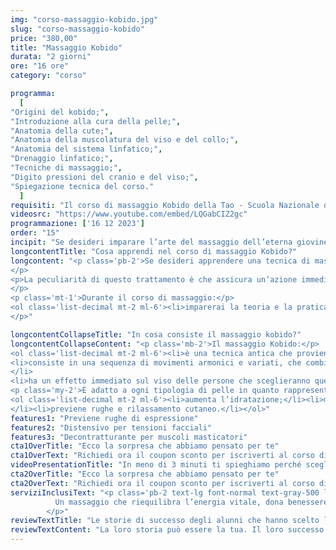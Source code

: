 ```yaml
---
img: "corso-massaggio-kobido.jpg"
slug: "corso-massaggio-kobido"
price: "380,00"
title: "Massaggio Kobido"
durata: "2 giorni"
ore: "16 ore"
category: "corso"

programma:
  [
"Origini del kobido;",
"Introduzione alla cura della pelle;",
"Anatomia della cute;",
"Anatomia della muscolatura del viso e del collo;",
"Anatomia del sistema linfatico;",
"Drenaggio linfatico;",
"Tecniche di massaggio;",
"Digito pressioni del cranio e del viso;",
"Spiegazione tecnica del corso."
  ]
requisiti: "Il corso di massaggio Kobido della Tao - Scuola Nazionale di Massaggio è aperto a chi ha già un’esperienza di base precedente, soprattutto una conoscenza delle tecniche del massaggio base classico svedese, quali sfioramento, frizioni, impastamenti, vibrazioni e percussioni, in tutte le loro varianti. É consigliabile avere anche una conoscenza del trattamento di Linfodrenaggio Vodder."
videosrc: "https://www.youtube.com/embed/LQGabCIZ2gc"
programmazione: ['16 12 2023']   
order: "15" 
incipit: "Se desideri imparare l’arte del massaggio dell’eterna giovinezza, questo è il corso ideale per te. Scopri subito la tecnica di massaggio Kobido."
longcontentTitle: "Cosa apprendi nel corso di massaggio Kobido?"            
longcontent: "<p class='pb-2'>Se desideri apprendere una tecnica di massaggio che agisce in profondità sui muscoli del viso, del collo, del décolleté e della testa, con effetti liftanti e rilassanti, questo è il corso giusto per te. 
</p> 
<p>La peculiarità di questo trattamento è che assicura un’azione immediata: basterà alzarsi dal lettino (o meglio ancora se eseguito sul futon) per notare subito l’effetto lifting naturale. 
</p>
<p class='mt-1'>Durante il corso di massaggio:</p>
<ol class='list-decimal mt-2 ml-6'><li>imparerai la teoria e la pratica del massaggio Kobido;</li><li>studierai le origini e i principi della tecnica;</li><li>approfondirai le tecniche di movimento e di digitopressione con le mani.</li></ol><p class='mt-2'>Il corso ti renderà in grado di praticare un massaggio kobido efficace e sicuro, ottenendo un’azione ringiovanente, modellante e armonizzante sul viso, proprio come se fosse un lifting naturale. 
</p>"

longcontentCollapseTitle: "In cosa consiste il massaggio kobido?"
longcontentCollapseContent: "<p class='mb-2'>Il massaggio Kobido:</p>
<ol class='list-decimal mt-2 ml-6'><li>è una tecnica antica che proviene dal Giappone, riservata alla famiglia imperiale;</li>
<li>consiste in una sequenza di movimenti armonici e variati, che combinano frizioni, pressioni, vibrazioni e tocchi superficiali e profondi. Stimola i punti dei meridiani, i decorsi linfatici, i muscoli facciali e cervicali, eliminando le tensioni provocate da contratture, cattive posture, stress mandibolare e digrignamento dei denti;
</li>
<li>ha un effetto immediato sul viso delle persone che sceglieranno questo trattamento. Si nota subito una maggiore luminosità, tonicità ed elasticità della pelle, una riduzione delle rughe e delle borse sotto gli occhi, un aspetto più giovane e rilassato.</li></ol>
<p class='my-2'>È adatto a ogni tipologia di pelle in quanto rappresenta un vero alleato del viso:</p>
<ol class='list-decimal mt-2 ml-6'><li>aumenta l’idratazione;</li><li>migliora l’elasticità e la tonicità di viso e collo;
</li><li>previene rughe e rilassamento cutaneo.</li></ol>"
features1: "Previene rughe di espressione"
features2: "Distensivo per tensioni facciali"
features3: "Decontratturante per muscoli masticatori"  
cta1OverTitle: "Ecco la sorpresa che abbiamo pensato per te"
cta1OverText: "Richiedi ora il coupon sconto per iscriverti al corso di massaggio kobido"
videoPresentationTitle: "In meno di 3 minuti ti spieghiamo perché scegliere il corso di massaggio Kobido"
cta2OverTitle: "Ecco la sorpresa che abbiamo pensato per te"
cta2OverText: "Richiedi ora il coupon sconto per iscriverti al corso di massaggio kobido"
serviziInclusiText: "<p class='pb-2 text-lg font-normal text-gray-500 lg:text-xl sm:px-16 lg:px-48 text-justify'>
          Un massaggio che riequilibra l’energia vitale, dona benessere e salute al viso, assicura un effetto lifting naturale. Per questo, è fondamentale che tu apprenda questa tecnica di massaggio Kobido per aggiungerla alla tua formazione ed eseguirla sui tuoi clienti. Cosa aspetti? Contattaci subito per avere tutte le informazioni su come iscriverti al corso
        </p>"
reviewTextTitle: "Le storie di successo degli alunni che hanno scelto la nostra scuola di massaggio"        
reviewTextContent: "La loro storia può essere la tua. Il loro successo puoi ottenerlo anche tu.<span class='block py-2'>Cosa aspetti? Scegli anche tu di essere finalmente felice del lavoro che scegli.</span>" 
---
```

